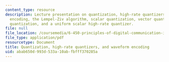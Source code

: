 ```yaml
---
content_type: resource
description: Lecture presentation on quantization, high-rate quantizers, waveform
  encoding, the Lempel-Ziv algorithm, scalar quantization, vector quantization, entropy-coded
  quantization, and a uniform scalar high-rate quantizer.
file: null
file_location: /coursemedia/6-450-principles-of-digital-communication-i-fall-2009/abab650d993d533a10abfbfff370285a_MIT6_450F09_slide06.pdf
file_type: application/pdf
resourcetype: Document
title: Quantization, high-rate quantizers, and waveform encoding
uid: abab650d-993d-533a-10ab-fbfff370285a
---
```

